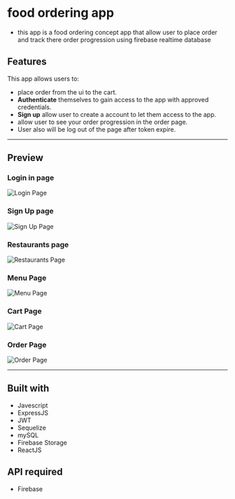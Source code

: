 # food ordering app

- this app is a food ordering concept app that allow user to place order and track there order progression using firebase realtime database

## Features

This app allows users to:

- place order from the ui to the cart.
- **Authenticate** themselves to gain access to the app with approved credentials.
- **Sign up** allow user to create a account to let them access to the app.
- allow user to see your order progression in the order page.
- User also will be log out of the page after token expire.

---

## Preview

### Login in page

![Login Page](../frontend/src/img/login-page.png)

### Sign Up page

![Sign Up Page](../frontend/src/img/signup-page.png)

### Restaurants page

![Restaurants Page](../frontend/src/img/restaurants-page.png)

### Menu Page

![Menu Page](../frontend/src/img/Menu-page.png)

### Cart Page

![Cart Page](../frontend/src/img/Cart-page.png)

### Order Page

![Order Page](../frontend/src/img/Order-page.png)

---

## Built with

- Javescript
- ExpressJS
- JWT
- Sequelize
- mySQL
- Firebase Storage
- ReactJS

## API required

- Firebase
